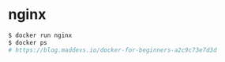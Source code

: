 # nginx

```bash
$ docker run nginx
$ docker ps
# https://blog.maddevs.io/docker-for-beginners-a2c9c73e7d3d
```
